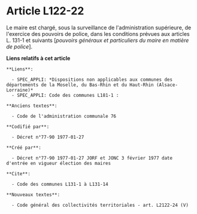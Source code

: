# Article L122-22

Le maire est chargé, sous la surveillance de l'administration supérieure, de l'exercice des pouvoirs de police, dans les
conditions prévues aux articles L. 131-1 et suivants [*pouvoirs généraux et particuliers du maire en matière de police*].

**Liens relatifs à cet article**

	**Liens**:

	  - SPEC_APPLI: *Dispositions non applicables aux communes des départements de la Moselle, du Bas-Rhin et du Haut-Rhin (Alsace-Lorraine)*
	  - SPEC_APPLI: Code des communes L181-1 :

	**Anciens textes**:

	  - Code de l'administration communale 76

	**Codifié par**:

	  - Décret n°77-90 1977-01-27

	**Créé par**:

	  - Décret n°77-90 1977-01-27 JORF et JONC 3 février 1977 date d'entrée en vigueur élection des maires

	**Cite**:

	  - Code des communes L131-1 à L131-14

	**Nouveaux textes**:

	  - Code général des collectivités territoriales - art. L2122-24 (V)
